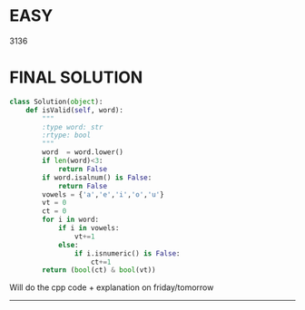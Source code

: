 # EASY 
3136

# FINAL SOLUTION
```python
class Solution(object):
    def isValid(self, word):
        """
        :type word: str
        :rtype: bool
        """
        word  = word.lower()
        if len(word)<3:
            return False
        if word.isalnum() is False:
            return False
        vowels = {'a','e','i','o','u'}
        vt = 0
        ct = 0
        for i in word:
            if i in vowels:
                vt+=1
            else:
                if i.isnumeric() is False:
                    ct+=1
        return (bool(ct) & bool(vt))
```


Will do the cpp code + explanation on friday/tomorrow 

---
